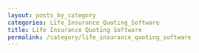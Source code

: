 ```yaml
---
layout: posts_by_category
categories: Life_Insurance_Quoting_Software
title: Life Insurance Quoting Software
permalink: /category/life_insurance_quoting_software
---
```

